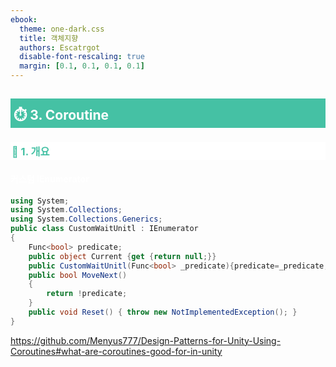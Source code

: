 ```yaml
---
ebook:
  theme: one-dark.css
  title: 객체지향
  authors: Escatrgot
  disable-font-rescaling: true
  margin: [0.1, 0.1, 0.1, 0.1]
---
```

<style>
    h3.quest { font-weight: bold; border: 3px solid; color: #A0F !important;}
    .quest { font-weight: bold; color: #A0F !important;}

    h2 { border-top: 12px solid #45C1A4; border-left: 5px solid #45C1A4; border-right: 5px solid #45C1A4; background-color: #45C1A4; color: #FFF !important; font-weight: bold;}

    h3 { border-top: 3px solid #FFF; border: 2px solid #FFF; background-color: #FFF; color: #45C1A4 !important;}

    h4 { font-weight: bold; color: #FFF !important; }

    .red{color: #d93d3d;}
    .darkred{color: #470909;}
    .orange{color: #cf6d1d;}
    .yellow{color: #DD3;}
    .green{color: #25ba00;}
    .blue{color: #169ae0;}
    .pink{color: #d10fd1;}
    .dim{color : #666666;}
    .lime{color : #addb40;}
</style>

## ⏱️ 3. Coroutine

### 📄 1. 개요

#### 커스텀 IEnumerator
```cs
using System;
using System.Collections;
using System.Collections.Generics;
public class CustomWaitUnitl : IEnumerator 
{
    Func<bool> predicate;
    public object Current {get {return null;}}
    public CustomWaitUnitl(Func<bool> _predicate){predicate=_predicate;}
    public bool MoveNext() 
    {
        return !predicate;
    }
    public void Reset() { throw new NotImplementedException(); }
}
```

https://github.com/Menyus777/Design-Patterns-for-Unity-Using-Coroutines#what-are-coroutines-good-for-in-unity